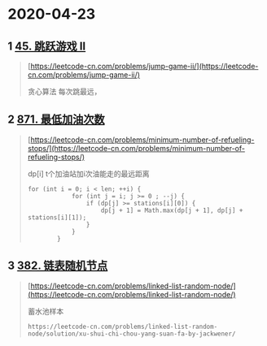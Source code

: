 # 2020-04-23

## 1 [45. 跳跃游戏 II](https://leetcode-cn.com/problems/jump-game-ii/)

> [https://leetcode-cn.com/problems/jump-game-ii/](https://leetcode-cn.com/problems/jump-game-ii/)
>
> 贪心算法  每次跳最远，

## 2 [871. 最低加油次数](https://leetcode-cn.com/problems/minimum-number-of-refueling-stops/)

> [https://leetcode-cn.com/problems/minimum-number-of-refueling-stops/](https://leetcode-cn.com/problems/minimum-number-of-refueling-stops/)
>
> dp\[i\] t个加油站加i次油能走的最远距离
>
> ```
> for (int i = 0; i < len; ++i) {
>             for (int j = i; j >= 0 ; --j) {
>                 if (dp[j] >= stations[i][0]) {
>                     dp[j + 1] = Math.max(dp[j + 1], dp[j] + stations[i][1]);
>                 }
>             }
>         }
> ```

## 3 [382. 链表随机节点](https://leetcode-cn.com/problems/linked-list-random-node/)

> [https://leetcode-cn.com/problems/linked-list-random-node/](https://leetcode-cn.com/problems/linked-list-random-node/)
>
> 蓄水池样本
>
> ```
> https://leetcode-cn.com/problems/linked-list-random-node/solution/xu-shui-chi-chou-yang-suan-fa-by-jackwener/
> ```
>
>  



